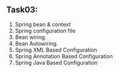 Task03:
-------
1. Spring bean & context
2. Spring configuration file
3. Bean wiring.
4. Bean Autowiring.
5. Spring XML Based Configuration
6. Spring Annotation Based Configuration
7. Spring Java Based Configuration
